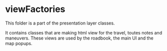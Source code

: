 # viewFactories

This folder is a part of the presentation layer classes.

It contains classes that are making html view for the travel, toutes notes and maneuvers. These views are used by the roadbook, the main UI and the map popups.

